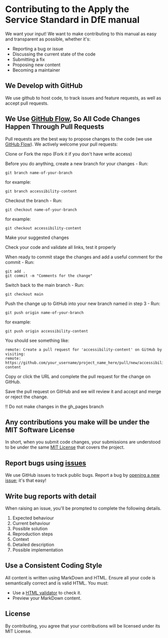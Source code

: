 # Contributing to the Apply the Service Standard in DfE manual

We want your input! We want to make contributing to this manual as easy and transparent as possible, whether it's:

- Reporting a bug or issue
- Discussing the current state of the code
- Submitting a fix
- Proposing new content
- Becoming a maintainer

## We Develop with GitHub

We use github to host code, to track issues and feature requests, as well as accept pull requests.

## We Use [GitHub Flow](https://docs.github.com/en/get-started/quickstart/github-flow), So All Code Changes Happen Through Pull Requests

Pull requests are the best way to propose changes to the code (we use [GitHub Flow](https://docs.github.com/en/get-started/quickstart/github-flow)). We actively welcome your pull requests:

Clone or Fork the repo (Fork it if you don't have write access)

Before you do anything, create a new branch for your changes - Run:

``` 
git branch name-of-your-branch 
``` 

for example: 

``` 
git branch accessibility-content 
```

Checkout the branch - Run: 

```
git checkout name-of-your-branch 
``` 

for example: 

``` 
git checkout accessibility-content 
```

Make your suggested changes

Check your code and validate all links, test it properly

When ready to commit stage the changes and add a useful comment for the commit - Run:

```
git add . 
git commit -m "Comments for the change" 
```

Switch back to the main branch - Run:

```
git checkout main 
```

Push the change up to GitHub into your new branch named in step 3 - Run: 

```
git push origin name-of-your-branch 
``` 

for example: 

``` 
git push origin accessibility-content 
``` 

You should see something like:

``` 
remote: Create a pull request for 'accessibility-content' on GitHub by visiting: 
remote:  https://github.com/your_username/project_name_here/pull/new/accessibility-content 
```

Copy or click the URL and complete the pull request for the change on GitHub. 

Save the pull request on GitHub and we will review it and accept and merge or reject the change. 

!! Do not make changes in the gh_pages branch

## Any contributions you make will be under the MIT Software License

In short, when you submit code changes, your submissions are understood to be under the same [MIT License](http://choosealicense.com/licenses/mit/) that covers the project. 

## Report bugs using [issues](https://github.com/DFE-Digital/apply-service-standard-in-dfe/issues)

We use GitHub issues to track public bugs. Report a bug by [opening a new issue](https://github.com/DFE-Digital/apply-service-standard-in-dfe/issues/new/choose); it's that easy!

## Write bug reports with detail

When raising an issue, you'll be prompted to complete the following details. 

1. Expected behaviour
2. Current behaviour
3. Possible solution
4. Reproduction steps
5. Context
6. Detailed description
7. Possible implementation

## Use a Consistent Coding Style

All content is written using MarkDown and HTML. Ensure all your code is semantically correct and is valid HTML. You must:

- Use a [HTML validator](https://validator.w3.org/#validate_by_input) to check it.
- Preview your MarkDown content.


## License
By contributing, you agree that your contributions will be licensed under its MIT License.
